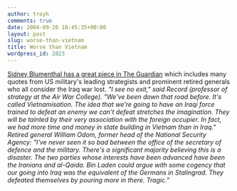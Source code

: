 ```yaml
---
author: troyh
comments: true
date: 2004-09-26 18:45:35+00:00
layout: post
slug: worse-than-vietnam
title: Worse than Vietnam
wordpress_id: 2823
---
```


[Sidney Blumenthal has a great piece in The Guardian](http://www.guardian.co.uk/comment/story/0,,1305360,00.html) which includes many quotes from US military's leading strategists and prominent retired generals who all consider the Iraq war lost.
_"I see no exit," said Record (professor of strategy at the Air War College). "We've been down that road before. It's called Vietnamisation. The idea that we're going to have an Iraqi force trained to defeat an enemy we can't defeat stretches the imagination. They will be tainted by their very association with the foreign occupier. In fact, we had more time and money in state building in Vietnam than in Iraq."_
_Retired general William Odom, former head of the National Security Agency:  "I've never seen it so bad between the office of the secretary of defence and the military. There's a significant majority believing this is a disaster. The two parties whose interests have been advanced have been the Iranians and al-Qaida. Bin Laden could argue with some cogency that our going into Iraq was the equivalent of the Germans in Stalingrad. They defeated themselves by pouring more in there. Tragic."_
